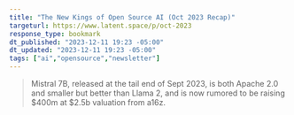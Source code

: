 ```yaml
---
title: "The New Kings of Open Source AI (Oct 2023 Recap)"
targeturl: https://www.latent.space/p/oct-2023
response_type: bookmark
dt_published: "2023-12-11 19:23 -05:00"
dt_updated: "2023-12-11 19:23 -05:00"
tags: ["ai","opensource","newsletter"]
---
```


> Mistral 7B, released at the tail end of Sept 2023, is both Apache 2.0 and smaller but better than Llama 2, and is now rumored to be raising $400m at $2.5b valuation from a16z.